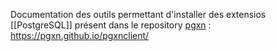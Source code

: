Documentation des outils permettant d'installer des extensios [[PostgreSQL]] présent dans le repository [pgxn](https://pgxn.org/) : https://pgxn.github.io/pgxnclient/